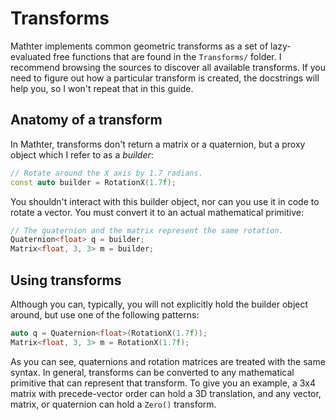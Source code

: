 # Transforms

Mathter implements common geometric transforms as a set of lazy-evaluated free functions that are found in the `Transforms/` folder. I recommend browsing the sources to discover all available transforms. If you need to figure out how a particular transform is created, the docstrings will help you, so I won't repeat that in this guide.

## Anatomy of a transform

In Mathter, transforms don't return a matrix or a quaternion, but a proxy object which I refer to as a *builder*:

```c++
// Rotate around the X axis by 1.7 radians.
const auto builder = RotationX(1.7f);
```

You shouldn't interact with this builder object, nor can you use it in code to rotate a vector. You must convert it to an actual mathematical primitive:

```c++
// The quaternion and the matrix represent the same rotation.
Quaternion<float> q = builder;
Matrix<float, 3, 3> m = builder;
```

## Using transforms

Although you can, typically, you will not explicitly hold the builder object around, but use one of the following patterns:

```c++
auto q = Quaternion<float>(RotationX(1.7f));
Matrix<float, 3, 3> m = RotationX(1.7f);
```

As you can see, quaternions and rotation matrices are treated with the same syntax. In general, transforms can be converted to any mathematical primitive that can represent that transform. To give you an example, a 3x4 matrix with precede-vector order can hold a 3D translation, and any vector, matrix, or quaternion can hold a `Zero()` transform.

